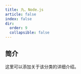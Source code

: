```yaml
---
title: 九、Node.js
article: false
index: false
dir:
  order: 9
  collapsible: false
---
```


## 简介

这里可以添加关于该分类的详细介绍。
